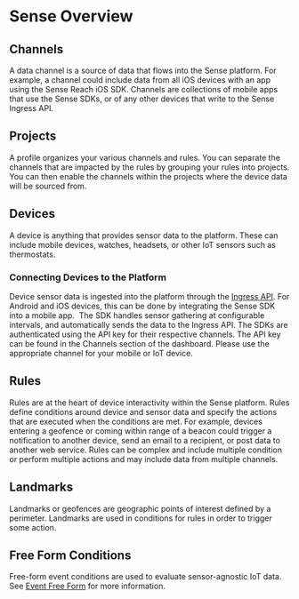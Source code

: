 Sense Overview
==========================================

## Channels
A data channel is a source of data that flows into the Sense platform. For example, a channel could include data from all 
iOS devices with an app using the Sense Reach iOS SDK. Channels are collections of mobile apps that use the 
Sense SDKs, or of any other devices that write to the Sense Ingress API.

## Projects
A profile organizes your various channels and rules. You can separate the channels that are impacted by the rules by grouping your rules into projects. You can then enable the channels within the projects where the device data will be sourced from.

## Devices
A device is anything that provides sensor data to the platform. These can include mobile devices, watches, headsets, or other IoT sensors such as thermostats.

### Connecting Devices to the Platform
Device sensor data is ingested into the platform through the [Ingress API](http://docs.sixgill.com/ingress-api.html). 
For Android and iOS devices, this can be done by integrating the Sense SDK into a mobile app. 
The SDK handles sensor gathering at configurable intervals, and automatically sends the data to the Ingress API. 
The SDKs are authenticated using the API key for their respective channels. The API key can be found in the Channels section of the dashboard. Please use the appropriate channel for your mobile or IoT device.

## Rules
Rules are at the heart of device interactivity within the Sense platform. Rules define conditions around device 
and sensor data and specify the actions that are executed when the conditions are met. For example, devices entering a geofence or coming within range of a beacon could trigger a notification to another device, send an email to a recipient, or post data to another web service. Rules can be complex and include multiple condition or perform multiple actions and may include data from multiple channels.

## Landmarks
Landmarks or geofences are geographic points of interest defined by a perimeter. Landmarks are used in conditions for rules in order to trigger some action.

## Free Form Conditions
Free-form event conditions are used to evaluate sensor-agnostic IoT data. See [Event Free Form](http://docs.sixgill.com/rules.html#event_free_form) for more information.
